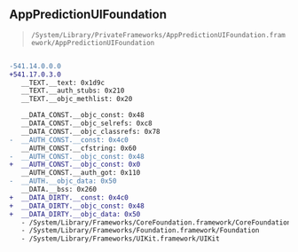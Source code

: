 ## AppPredictionUIFoundation

> `/System/Library/PrivateFrameworks/AppPredictionUIFoundation.framework/AppPredictionUIFoundation`

```diff

-541.14.0.0.0
+541.17.0.3.0
   __TEXT.__text: 0x1d9c
   __TEXT.__auth_stubs: 0x210
   __TEXT.__objc_methlist: 0x20

   __DATA_CONST.__objc_const: 0x48
   __DATA_CONST.__objc_selrefs: 0xc8
   __DATA_CONST.__objc_classrefs: 0x78
-  __AUTH_CONST.__const: 0x4c0
   __AUTH_CONST.__cfstring: 0x60
-  __AUTH_CONST.__objc_const: 0x48
+  __AUTH_CONST.__objc_const: 0x0
   __AUTH_CONST.__auth_got: 0x110
-  __AUTH.__objc_data: 0x50
   __DATA.__bss: 0x260
+  __DATA_DIRTY.__const: 0x4c0
+  __DATA_DIRTY.__objc_const: 0x48
+  __DATA_DIRTY.__objc_data: 0x50
   - /System/Library/Frameworks/CoreFoundation.framework/CoreFoundation
   - /System/Library/Frameworks/Foundation.framework/Foundation
   - /System/Library/Frameworks/UIKit.framework/UIKit

```
